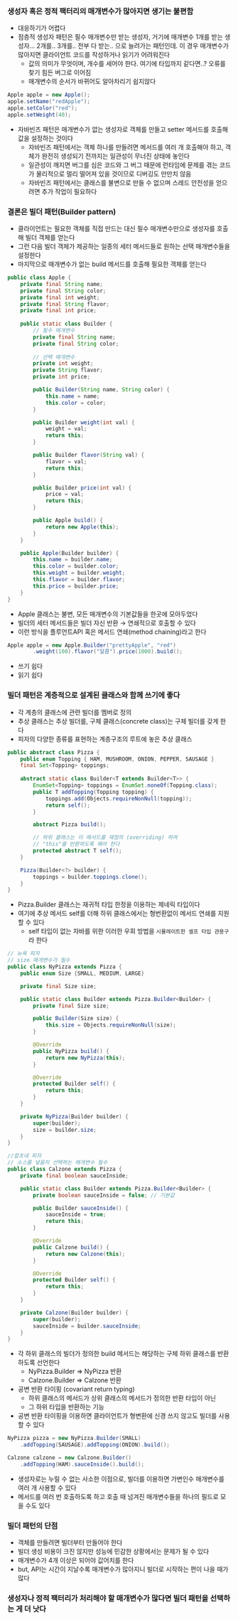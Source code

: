 ### 생성자 혹은 정적 팩터리의 매개변수가 많아지면 생기는 불편함

- 대응하기가 어렵다
- 점층적 생성자 패턴은 필수 매개변수만 받는 생성자, 거기에 매개변수 1개를 받는 생성자… 2개를.. 3개를.. 전부 다 받는.. 으로 늘려가는 패턴인데. 이 경우 매개변수가 많아지면 클라이언트 코드를 작성하거나 읽기가 어려워진다
    - 값의 의미가 무엇이며, 개수를 세어야 한다. 여기에 타입까지 같다면..? 오류를 찾기 힘든 버그로 이어짐
    - 매개변수의 순서가 바뀌어도 알아차리기 쉽지않다

```java
Apple apple = new Apple();
apple.setName("redApple");
apple.setColor("red");
apple.setWeight(40);
```

- 자바빈즈 패턴은 매개변수가 없는 생성자로 객체를 만들고 setter 메서드를 호출해 값을 설정하는 것이다
    - 자바빈즈 패턴에서는 객체 하나를 만들려면 메서드를 여러 개 호출해야 하고, 객체가 완전히 생성되기 전까지는 일관성이 무너진 상태에 놓인다
    - 일관성이 깨지면 버그를 심은 코드와 그 버그 때문에 런타임에 문제를 겪는 코드가 물리적으로 멀리 떨어져 있을 것이므로 디버깅도 만만치 않음
    - 자바빈즈 패턴에서는 클래스를 불변으로 만들 수 없으며 스레드 안전성을 얻으려면 추가 작업이 필요하다

### 결론은 빌더 패턴(Builder pattern)

- 클라이언트는 필요한 객체를 직접 만드는 대신 필수 매개변수만으로 생성자를 호출해 빌더 객체를 얻는다
- 그런 다음 빌더 객체가 제공하는 일종의 세터 메서드들로 원하는 선택 매개변수들을 설정한다
- 마지막으로 매개변수가 없는 build 메서드를 호출해 필요한 객체를 얻는다

```java
public class Apple {
    private final String name;
    private final String color;
    private final int weight;
    private final String flavor;
    private final int price;
    
    public static class Builder {
        // 필수 매개변수
        private final String name;
        private final String color;
        
        // 선택 매개변수
        private int weight;
        private String flavor;
        private int price;

        public Builder(String name, String color) {
            this.name = name;
            this.color = color;
        }

        public Builder weight(int val) {
            weight = val;
            return this;
        }

        public Builder flavor(String val) {
            flavor = val;
            return this;
        }

        public Builder price(int val) {
            price = val;
            return this;
        }

        public Apple build() {
            return new Apple(this);
        }
    }

    public Apple(Builder builder) {
        this.name = builder.name;
        this.color = builder.color;
        this.weight = builder.weight;
        this.flavor = builder.flavor;
        this.price = builder.price;
    }
}
```

- Apple 클래스는 불변, 모든 매개변수의 기본값들을 한곳에 모아두었다
- 빌더의 세터 메서드들은 빌더 자신 반환 → 연쇄적으로 호출할 수 있다
- 이런 방식을 플루언트API 혹은 메서드 연쇄(method chaining)라고 한다

```java
Apple apple = new Apple.Builder("prettyApple", "red")
		.weight(100).flavor("달콤").price(1000).build();
```

- 쓰기 쉽다
- 읽기 쉽다

### 빌더 패턴은 계층적으로 설계된 클래스와 함께 쓰기에 좋다

- 각 계층의 클래스에 관련 빌더를 멤버로 정의
- 추상 클래스는 추상 빌더를, 구체 클래스(concrete class)는 구체 빌더를 갖게 한다
- 피자의 다양한 종류를 표현하는 계층구조의 루트에 놓은 추상 클래스

```java
public abstract class Pizza {
    public enum Topping { HAM, MUSHROOM, ONION, PEPPER, SAUSAGE }
    final Set<Topping> toppings;
    
    abstract static class Builder<T extends Builder<T>> {
        EnumSet<Topping> toppings = EnumSet.noneOf(Topping.class);
        public T addTopping(Topping topping) {
            toppings.add(Objects.requireNonNull(topping));
            return self();
        }

        abstract Pizza build();

        // 하위 클래스는 이 메서드를 재정의 (overriding) 하여
        // "this"를 반환하도록 해야 한다
        protected abstract T self();
    }

    Pizza(Builder<?> builder) {
        toppings = builder.toppings.clone();
    }
}
```

- Pizza.Builder 클래스는 재귀적 타입 한정을 이용하는 제네릭 타입이다
- 여기에 추상 메서드 self를 더해 하위 클래스에서는 형번환없이 메서드 연쇄를 지원할 수 있다
    - self 타입이 없는 자바를 위한 이러한 우회 방법을 `시뮬레이트한 셀프 타입 관용구`라 한다

```java
// 뉴욕 피자
// size 매개변수가 필수
public class NyPizza extends Pizza {
    public enum Size {SMALL, MEDIUM, LARGE}

    private final Size size;

    public static class Builder extends Pizza.Builder<Builder> {
        private final Size size;

        public Builder(Size size) {
            this.size = Objects.requireNonNull(size);
        }

        @Override
        public NyPizza build() {
            return new NyPizza(this);
        }

        @Override
        protected Builder self() {
            return this;
        }
    }

    private NyPizza(Builder builder) {
        super(builder);
        size = builder.size;
    }
}
```

```java
//칼초네 피자
// 소스를 넣을지 선택하는 매개변수 필수
public class Calzone extends Pizza {
    private final boolean sauceInside;

    public static class Builder extends Pizza.Builder<Builder> {
        private boolean sauceInside = false; // 기본값

        public Builder sauceInside() {
            sauceInside = true;
            return this;
        }

        @Override
        public Calzone build() {
            return new Calzone(this);
        }

        @Override
        protected Builder self() {
            return this;
        }
    }

    private Calzone(Builder builder) {
        super(builder);
        sauceInside = builder.sauceInside;
    }
}
```

- 각 하위 클래스의 빌더가 정의한 build 메서드는 해당하는 구체 하위 클래스를 반환하도록 선언한다
    - NyPizza.Builder ⇒  NyPizza 반환
    - Calzone.Builder ⇒ Calzone 반환
- 공변 반환 타이핑 (covariant return typing)
    - 하위 클래스의 메서드가 상위 클래스의 메서드가 정의한 반환 타입이 아닌
    - 그 하위 타입을 반환하는 기능
- 공변 반환 타이핑을 이용하면 클라이언트가 형변환에 신경 쓰지 않고도 빌더를 사용할 수 있다

```java
NyPizza pizza = new NyPizza.Builder(SMALL)
	.addTopping(SAUSAGE).addTopping(ONION).build();

Calzone calzone = new Calzone.Builder()
	.addTopping(HAM).sauceInside().build();
```

- 생성자로는 누릴 수 없는 사소한 이점으로, 빌더를 이용하면 가변인수 매개변수를 여러 개 사용할 수 있다
- 메서드를 여러 번 호출하도록 하고 호출 때 넘겨진 매개변수들을 하나의 필드로 모을 수도 있다

### 빌더 패턴의 단점

- 객체를 만들려면 빌더부터 만들어야 한다
- 빌더 생성 비용이 크진 않지만 성능에 민감한 상황에서는 문제가 될 수 있다
- 매개변수가 4개 이상은 되어야 값어치를 한다
- but, API는 시간이 지날수록 매개변수가 많아지니 빌더로 시작하는 편이 나을 때가 많다

### 생성자나 정적 팩터리가 처리해야 할 매개변수가 많다면 빌더 패턴을 선택하는 게 더 낫다